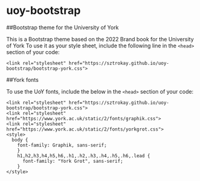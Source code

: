 # uoy-bootstrap

##Bootstrap theme for the University of York

This is a Bootstrap theme based on the 2022 Brand book for the University of York
To use it as your style sheet, include the following line in the `<head>` section of your code:

```
<link rel="stylesheet" href="https://sztrokay.github.io/uoy-bootstrap/bootstrap-york.css">
```
##York fonts

To use the UoY fonts, include the below in the `<head>` section of your code:
```
<link rel="stylesheet" href="https://sztrokay.github.io/uoy-bootstrap/bootstrap-york.css">
<link rel="stylesheet" href="https://www.york.ac.uk/static/2/fonts/graphik.css">
<link rel="stylesheet" href="https://www.york.ac.uk/static/2/fonts/yorkgrot.css">
<style>
  body {
    font-family: Graphik, sans-serif;
    }
    h1,h2,h3,h4,h5,h6,.h1,.h2,.h3,.h4,.h5,.h6,.lead {
      font-family: "York Grot", sans-serif;
    }
</style>
```

